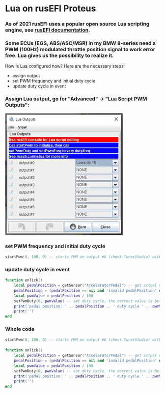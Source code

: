 # Lua on rusEFI Proteus

### As of 2021 rusEFI uses a popular open source Lua scripting engine, see [rusEFI documentation](https://github.com/rusefi/rusefi/wiki/Lua-Scripting).
### Some ECUs (EGS, ABS/ASC/MSR) in my BMW 8-series need a PWM (100Hz) modulated throttle position signal to work error free. Lua gives us the possibility to realize it.

How is Lua configured now? Here are the necessary steps:
- assign output
- set PWM frequency and initial duty cycle
- update duty cycle in event

### Assign Lua output, go for "Advanced" -> "Lua Script PWM Outputs":

<img src="./pictures/lua_outputs.jpg" title="lua outputs">

### set PWM frequency and initial duty cycle

```Lua
startPwm(0, 100, 0) -- starts PWM on output #0 (check TunerStudio) with 100Hz and initial duty cycle o 0%
```

### update duty cycle in event

```Lua
function onTick()
    local pedalPosition = getSensor("AcceleratorPedal") -- get actual value of AcceleratorPedal, should by between 0 and 100
    pedalPosition = (pedalPosition == nil and 'invalid pedalPosition' or pedalPosition)
    local pwmValue = pedalPosition / 100
    setPwmDuty(0, pwmValue) -- set duty cycle. the correct value is between 0 (= 0%) and 1 (100%)
    print('pedal position: ' .. pedalPosition .. ' duty cycle ' .. pwmValue) -- do some output
    print('')
end
```

### Whole code
```Lua
startPwm(0, 100, 0) -- starts PWM on output #0 (check TunerStudio) with 100Hz and initial duty cycle o 0%

function onTick()
    local pedalPosition = getSensor("AcceleratorPedal") -- get actual value of AcceleratorPedal, should by between 0 and 100
    pedalPosition = (pedalPosition == nil and 'invalid pedalPosition' or pedalPosition)
    local pwmValue = pedalPosition / 100
    setPwmDuty(0, pwmValue) -- set duty cycle. the correct value is between 0 (= 0%) and 1 (100%)
    print('pedal position: ' .. pedalPosition .. ' duty cycle ' .. pwmValue) -- do some output
    print('')
end
```